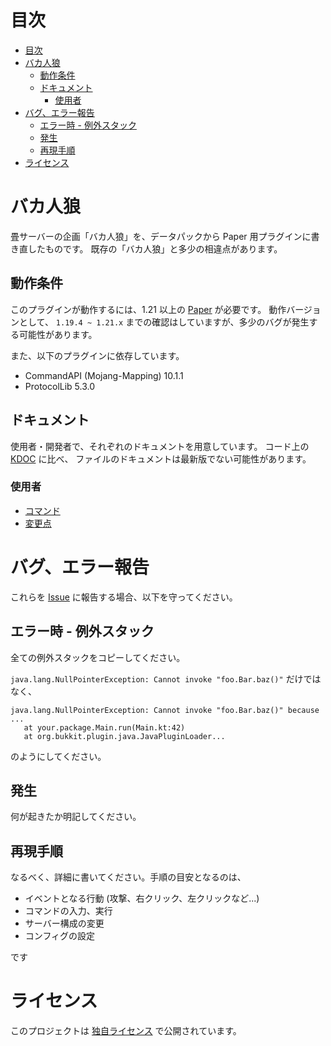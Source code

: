 # 目次
<!-- TOC -->
* [目次](#目次)
* [バカ人狼](#バカ人狼)
  * [動作条件](#動作条件)
  * [ドキュメント](#ドキュメント)
    * [使用者](#使用者)
* [バグ、エラー報告](#バグエラー報告)
  * [エラー時 - 例外スタック](#エラー時---例外スタック)
  * [発生](#発生)
  * [再現手順](#再現手順)
* [ライセンス](#ライセンス)
<!-- TOC -->

# バカ人狼
畳サーバーの企画「バカ人狼」を、データパックから Paper 用プラグインに書き直したものです。
既存の「バカ人狼」と多少の相違点があります。

## 動作条件
このプラグインが動作するには、1.21 以上の [Paper](https://papermc.io/) が必要です。
動作バージョンとして、 `1.19.4 ~ 1.21.x` までの確認はしていますが、多少のバグが発生する可能性があります。

また、以下のプラグインに依存しています。
- CommandAPI (Mojang-Mapping) 10.1.1
- ProtocolLib 5.3.0

## ドキュメント
使用者・開発者で、それぞれのドキュメントを用意しています。
コード上の [KDOC](https://kotlinlang.org/docs/kotlin-doc.html) に比べ、
ファイルのドキュメントは最新版でない可能性があります。

### 使用者
- [コマンド](doc/commands.md)
- [変更点](doc/difference.md)

# バグ、エラー報告
これらを [Issue](https://github.com/tanoKun/Bakajinrou/issues) に報告する場合、以下を守ってください。
## エラー時 - 例外スタック
全ての例外スタックをコピーしてください。

`java.lang.NullPointerException: Cannot invoke "foo.Bar.baz()"` 
だけではなく、
```text
java.lang.NullPointerException: Cannot invoke "foo.Bar.baz()" because ...
   at your.package.Main.run(Main.kt:42)
   at org.bukkit.plugin.java.JavaPluginLoader...
```
のようにしてください。

## 発生
何が起きたか明記してください。

## 再現手順
なるべく、詳細に書いてください。手順の目安となるのは、
- イベントとなる行動 (攻撃、右クリック、左クリックなど...)
- コマンドの入力、実行
- サーバー構成の変更
- コンフィグの設定

です



# ライセンス

このプロジェクトは [独自ライセンス](LICENSE) で公開されています。

